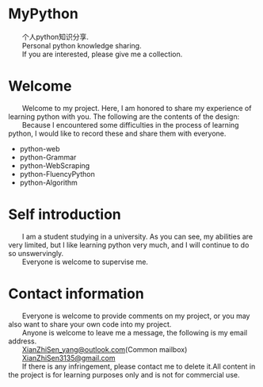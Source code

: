 # MyPython

&emsp;&emsp;个人python知识分享.<br>
&emsp;&emsp;Personal python knowledge sharing.<br>
&emsp;&emsp;If you are interested, please give me a collection.<br>

# Welcome

&emsp;&emsp;Welcome to my project. Here, I am honored to share my experience of learning python with you. The following
are the contents of the design:
<br>
&emsp;&emsp;Because I encountered some difficulties in the process of learning python, I would like to record these and
share them with everyone.

* python-web
* python-Grammar
* python-WebScraping
* python-FluencyPython
* python-Algorithm

# Self introduction

&emsp;&emsp;I am a student studying in a university. As you can see, my abilities are very limited, but I like learning
python very much, and I will continue to do so unswervingly.
<br>
&emsp;&emsp;Everyone is welcome to supervise me.

# Contact information

&emsp;&emsp;Everyone is welcome to provide comments on my project, or you may also want to share your own code into my
project.
<br>
&emsp;&emsp;Anyone is welcome to leave me a message, the following is my email address.<br>
&emsp;&emsp;XianZhiSen_yang@outlook.com(Common mailbox)<br>
&emsp;&emsp;XianZhiSen3135@gmail.com<br>
&emsp;&emsp;If there is any infringement, please contact me to delete it.All content in the project is for learning
purposes only and is not for commercial use.<br>